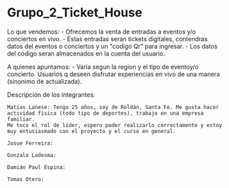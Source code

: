 # Grupo_2_Ticket_House

Lo que vendemos:
    - Ofrecemos la venta de entradas a eventos y/o conciertos en vivo.
    - Estas entradas seran tickets digitales, contendras datos del eventos o conciertos y un "codigo Qr" para ingresar.
    - Los datos del codigo seran almacenados en la cuenta del usuario.

A quienes apuntamos:
    - Varia segun la region y el tipo de eventoy/o concierto. Usuarios q deseen disfrutar experiencias en vivo de una manera (sinonimo de actualizada).

Descripción de los integrantes:
    
    Matías Lanese: Tengo 25 años, soy de Roldán, Santa Fe. Me gusta hacer actividad física (todo tipo de deportes), trabajo en una empresa familiar.
    Me toco el rol de líder, espero poder realizarlo correctamente y estoy muy entusiasmado con el proyecto y el curso en general.

    Josue Ferreira:

    Gonzalo Ledesma:

    Damián Paul Espina:

    Tomas Otero: